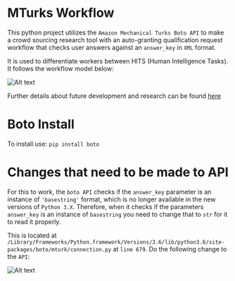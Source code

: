 # MTurks Workflow
This python project utilizes the ```Amazon Mechanical Turks Boto API``` to make a crowd sourcing research tool with an auto-granting qualification request workflow that checks user answers against an ```answer_key``` in ```XML``` format.

It is used to differentiate workers between HITS (Human Intelligence Tasks). It follows the workflow model below:

![Alt text](https://user-images.githubusercontent.com/25187819/28787507-73559f12-75ea-11e7-8bef-0b8078718174.png "WorkFlow")

Further details about future development and research can be found [here](https://github.com/chishankar/MTurksWorkflow/blob/master/Research.md)

# Boto Install
To install use: ```pip install boto```


# Changes that need to be made to API
For this to work, the ```boto API``` checks if the ```answer_key``` parameter is an instance of ```'basestring'``` format, which is no longer available in the new versions of ```Python 3.X```. Therefore, when it checks if the parameters ```answer_key``` is an instance of ```basestring``` you need to change that to ```str``` for it to read it properly. 

This is located at ```/Library/Frameworks/Python.framework/Versions/3.6/lib/python3.6/site-packages/boto/mturk/connection.py``` 
at ```line 679```. Do the following change to the ```API```:

![Alt text](https://user-images.githubusercontent.com/25187819/28793607-819d5f6c-7601-11e7-9684-4cf226ff0494.png "WorkFlow")


